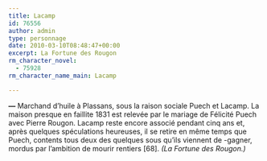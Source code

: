 ```yaml
---
title: Lacamp
id: 76556
author: admin
type: personnage
date: 2010-03-10T08:48:47+00:00
excerpt: La Fortune des Rougon
rm_character_novel:
  - 75928
rm_character_name_main: Lacamp

---
```

**—** Marchand d&rsquo;huile à Plassans, sous la raison sociale Puech et Lacamp. La maison presque en faillite 1831 est relevée par le mariage de Félicité Puech avec Pierre Rougon. Lacamp reste encore associé pendant cinq ans et, après quelques spéculations heureuses, il se retire en même temps que Puech, contents tous deux des quelques sous qu&rsquo;ils viennent de -gagner, mordus par l&rsquo;ambition de mourir rentiers [68]. _(La Fortune des Rougon.)_